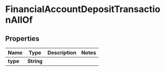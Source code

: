 

# FinancialAccountDepositTransactionAllOf


## Properties

| Name | Type | Description | Notes |
|------------ | ------------- | ------------- | -------------|
|**type** | **String** |  |  |




